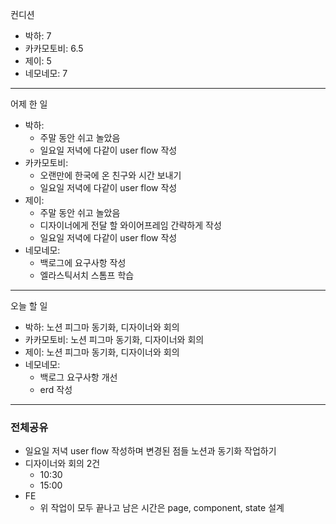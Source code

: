 컨디션

- 박하: 7
- 카카모토비: 6.5 
- 제이: 5
- 네모네모: 7 

---

어제 한 일

-  박하: 
	- 주말 동안 쉬고 놀았음
	- 일요일 저녁에 다같이 user flow 작성
- 카카모토비: 
	- 오랜만에 한국에 온 친구와 시간 보내기
	- 일요일 저녁에 다같이 user flow 작성
- 제이: 
	- 주말 동안 쉬고 놀았음
	- 디자이너에게 전달 할 와이어프레임 간략하게 작성
	- 일요일 저녁에 다같이 user flow 작성
- 네모네모: 
	- 백로그에 요구사항 작성
	- 엘라스틱서치 스톰프 학습

---

오늘 할 일

- 박하: 노션 피그마 동기화, 디자이너와 회의
- 카카모토비: 노션 피그마 동기화, 디자이너와 회의
- 제이: 노션 피그마 동기화, 디자이너와 회의
- 네모네모: 
	- 백로그 요구사항 개선
	- erd 작성

---

### 전체공유
- 일요일 저녁 user flow 작성하며 변경된 점들 노션과 동기화 작업하기
- 디자이너와 회의 2건
	- 10:30
	- 15:00
- FE 
	- 위 작업이 모두 끝나고 남은 시간은 page, component, state 설계